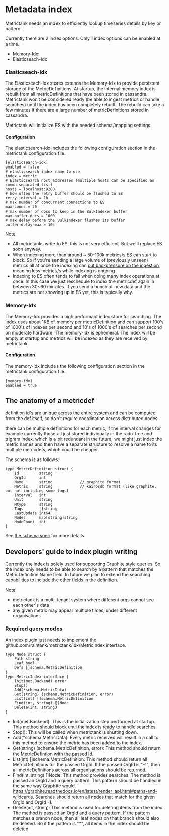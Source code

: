 # Metadata index

Metrictank needs an index to efficiently lookup timeseries details by key or pattern.

Currently there are 2 index options. Only 1 index options can be enabled at a time.
* Memory-Idx: 
* Elasticseach-Idx

### Elasticseach-Idx

The Elasticseach-Idx stores extends the Memory-Idx to provide persistent storage of the MetricDefinitions. At startup, the internal memory index is rebuilt from all metricDefinitions that have been stored in cassandra.  Metrictank won’t be considered ready (be able to ingest metrics or handle searches) until the index has been completely rebuilt. The rebuild can take a few minutes if there are a large number of metricDefinitions stored in cassandra.

Metrictank will initialize ES with the needed schema/mapping settings.

#### Configuration
The elasticsearch-idx includes the following configuration section in the metrictank configuration file.
```
[elasticsearch-idx]
enabled = false
# elasticsearch index name to use
index = metric
# Elasticsearch host addresses (multiple hosts can be specified as comma-separated list)
hosts = localhost:9200
# how often the retry buffer should be flushed to ES
retry-interval = 1h
# max number of concurrent connections to ES
max-conns = 20
# max number of docs to keep in the BulkIndexer buffer
max-buffer-docs = 1000
# max delay before the BulkIndexer flushes its buffer
buffer-delay-max = 10s
```

Note:
* All metrictanks write to ES.  this is not very efficient.  But we'll replace ES soon anyway.
* When indexing more than around ~ 50-100k metrics/s ES can start to block.  So if you're sending a large volume of (previously unseen)
  metrics all at once the indexing can [put backpressure on the ingestion](https://github.com/raintank/metrictank/blob/master/docs/operations.md#ingestion-stalls--backpressure), meaning
  less metrics/s while indexing is ongoing.
* Indexing to ES often tends to fail when doing many index operations at once.
  In this case we just reschedule to index the metricdef again in between 30~60 minutes.
  If you send a bunch of new data and the metrics are not showing up in ES yet, this is typically why.


### Memory-Idx

The Memory-Idx provides a high performant index store for searching.  The index uses about 1KB of memory per metricDefinition and can support 100's of 1000's of indexes per second and 10's of 1000's of searches per second on moderate hardware.  The memory-Idx is ephemeral. The index will be empty at startup and metrics will be indexed as they are received by metrictank.

#### Configuration
The memory-idx includes the following configuration section in the metrictank configuration file.

```
[memory-idx]
enabled = true
```

## The anatomy of a metricdef

definition id's are unique across the entire system and can be computed from the def itself, so don't require coordination across distributed nodes.

there can be multiple definitions for each metric, if the interval changes for example
currently those all just stored individually in the radix tree and trigram index, which is a bit redundant
in the future, we might just index the metric names and then have a separate structure to resolve a name to its multiple metricdefs, which could be cheaper.

The schema is as follows:

```
type MetricDefinition struct {
	Id         string            
	OrgId      int               
	Name       string            // graphite format
	Metric     string            // kairosdb format (like graphite, but not including some tags)
	Interval   int               
	Unit       string            
	Mtype      string            
	Tags       []string          
	LastUpdate int64             
	Nodes      map[string]string 
	NodeCount  int               
}
```

See [the schema spec](https://github.com/raintank/schema/blob/master/metric.go#L78) for more details




## Developers' guide to index plugin writing
Currently the index is solely used for supporting Graphite style queries.  So, the index only needs to be able to search by a pattern that matches the MetricDefinition.Name field.
In future we plan to extend the searching capabilities to include the other fields in the definition.

Note:

* metrictank is a multi-tenant system where different orgs cannot see each other's data
* any given metric may appear multiple times, under different organisations

### Required query modes
An index plugin just needs to implement the github.com/raintank/metrictank/idx/MetricIndex interface.

```
type Node struct {
	Path string
	Leaf bool
	Defs []schema.MetricDefinition
}
type MetricIndex interface {
	Init(met.Backend) error
	Stop()
	Add(*schema.MetricData)
	Get(string) (schema.MetricDefinition, error)
	List(int) []schema.MetricDefinition
	Find(int, string) []Node
	Delete(int, string)
}

```

* Init(met.Backend): This is the initialization step performed at startup.  This method should block until the index is ready to handle searches.
* Stop(): This will be called when metrictank is shutting down.
* Add(*schema.MetricData):  Every metric received will result in a call to this method to ensure the metric has been added to the index.
* Get(string) (schema.MetricDefinition, error):  This method should return the MetricDefintion with the passed Id.
* List(int) []schema.MetricDefinition: This method should return all MetricDefinitions for the passed OrgId.  If the passed OrgId is "-1", then all metricDefinitions across all organisations should be returned.
* Find(int, string) []Node: This method provides searches.  The method is passed an OrgId and a query pattern. This pattern should be handled in the same way Graphite would. https://graphite.readthedocs.io/en/latest/render_api.html#paths-and-wildcards.  Searches should return all nodes that match for the given OrgId and OrgId -1.
* Delete(int, string): This method is used for deleting items from the index. The method is passed an OrgId and a query pattern.  If the pattern matches a branch node, then all leaf nodes on that branch should also be deleted. So if the pattern is "*", all items in the index should be deleted.



